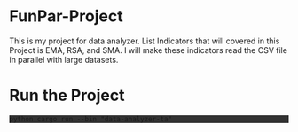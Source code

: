 # FunPar-Project
This is my project for data analyzer. List Indicators that will covered in this Project is EMA, RSA, and SMA. I will make these indicators read the CSV file in parallel with large datasets.


# Run the Project
<div style="background-color: rgb(50, 50, 50);">

``python
cargo run --bin "data-analyzer-ta"
``